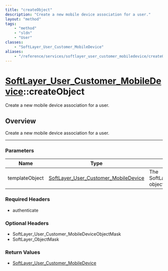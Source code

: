 ```yaml
---
title: "createObject"
description: "Create a new mobile device association for a user."
layout: "method"
tags:
    - "method"
    - "sldn"
    - "User"
classes:
    - "SoftLayer_User_Customer_MobileDevice"
aliases:
    - "/reference/services/softlayer_user_customer_mobiledevice/createObject"
---
```

# [SoftLayer_User_Customer_MobileDevice](/reference/services/SoftLayer_User_Customer_MobileDevice)::createObject


Create a new mobile device association for a user.


## Overview 
Create a new mobile device association for a user. 

-----

### Parameters 
|Name | Type | Description |
| --- | --- | --- |
|templateObject| <a href='/reference/datatypes/SoftLayer_User_Customer_MobileDevice'>SoftLayer_User_Customer_MobileDevice </a>| The SoftLayer_User_Customer_MobileDevice object that you wish to create.|


### Required Headers
* authenticate


### Optional Headers
* SoftLayer_User_Customer_MobileDeviceObjectMask
* SoftLayer_ObjectMask

### Return Values
* <a href='/reference/datatypes/SoftLayer_User_Customer_MobileDevice'>SoftLayer_User_Customer_MobileDevice </a>




